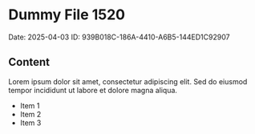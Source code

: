 # Dummy File 1520

Date: 2025-04-03
ID: 939B018C-186A-4410-A6B5-144ED1C92907

## Content

Lorem ipsum dolor sit amet, consectetur adipiscing elit.
Sed do eiusmod tempor incididunt ut labore et dolore magna aliqua.

* Item 1
* Item 2
* Item 3
